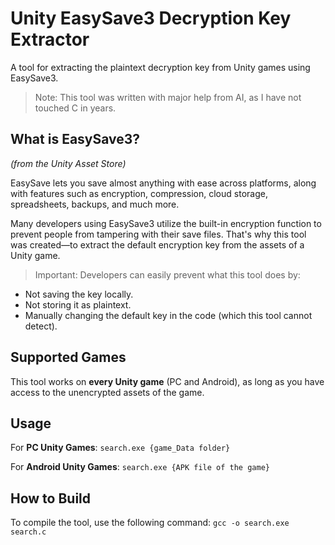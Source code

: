 # Unity EasySave3 Decryption Key Extractor

A tool for extracting the plaintext decryption key from Unity games using EasySave3.

> Note: This tool was written with major help from AI, as I have not touched C in years.

## What is EasySave3?
*(from the Unity Asset Store)*

EasySave lets you save almost anything with ease across platforms, along with features such as encryption, compression, cloud storage, spreadsheets, backups, and much more.

Many developers using EasySave3 utilize the built-in encryption function to prevent people from tampering with their save files. That's why this tool was created—to extract the default encryption key from the assets of a Unity game.

> Important: Developers can easily prevent what this tool does by:
- Not saving the key locally.
- Not storing it as plaintext.
- Manually changing the default key in the code (which this tool cannot detect).

## Supported Games
This tool works on **every Unity game** (PC and Android), as long as you have access to the unencrypted assets of the game.

## Usage

For **PC Unity Games**:
`search.exe {game_Data folder}`

For **Android Unity Games**:
`search.exe {APK file of the game}`

## How to Build

To compile the tool, use the following command:
`gcc -o search.exe search.c`
